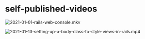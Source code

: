 # self-published-videos

![2021-01-01-rails-web-console.mkv](vid1)

![2021-01-13-setting-up-a-body-class-to-style-views-in-rails.mp4](vid2)
